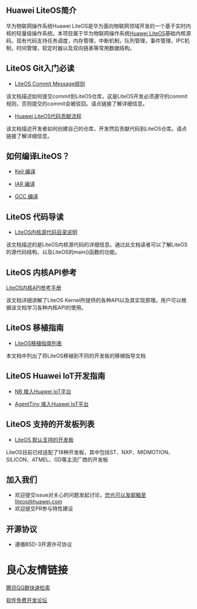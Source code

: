## Huawei LiteOS简介

华为物联网操作系统Huawei LiteOS是华为面向物联网领域开发的一个基于实时内核的轻量级操作系统。本项目属于华为物联网操作系统[Huawei LiteOS](http://developer.huawei.com/ict/cn/site-iot/product/liteos)基础内核源码，现有代码支持任务调度，内存管理，中断机制，队列管理，事件管理，IPC机制，时间管理，软定时器以及双向链表等常用数据结构。

## LiteOS Git入门必读

- [LiteOS Commit Message规则](./doc/LiteOS_Commit_rules.md)

该文档描述如何提交commit到LiteOS仓库，这是LiteOS开发必须遵守的commit规则，否则提交的commit会被驳回。请点链接了解详细信息。

- [Huawei LiteOS代码贡献流程](./doc/LiteOS_Contribute_Guide.md)

该文档描述开发者如何创建自己的仓库，开发然后贡献代码到LiteOS仓库。请点链接了解详细信息。

## 如何编译LiteOS？

- [Keil 编译](./doc/LiteOS_Compile_Guide.md)

- [IAR 编译](./doc/LiteOS_Compile_Guide.md)

- [GCC 编译](./doc/LiteOS_Compile_Guide.md)



## LiteOS 代码导读

- [LiteOS内核源代码目录说明](./doc/LiteOS_Code_Info.md)

该文档描述的是LiteOS内核源代码的详细信息。通过此文档读者可以了解LiteOS的源代码结构，以及LiteOS的main()函数的功能。


## LiteOS 内核API参考

[LiteOS内核API参考手册](./doc/HuaweiLiteOSKernelDevGuide.md)

该文档详细讲解了LiteOS Kernel所提供的各种API以及其实现原理。用户可以根据该文档学习各种内核API的使用。

## LiteOS 移植指南

- [LiteOS移植指南列表](./doc/LiteOS_Migration_list.md)

本文档中列出了将LiteOS移植到不同的开发板的移植指导文档

## LiteOS Huawei IoT开发指南

* [NB 接入Huawei IoT平台](./doc/LiteOS_NB_Demo.md)

* [AgentTiny 接入Huawei IoT平台](./doc/LiteOS_AgentTiny_Demo.md)


## LiteOS 支持的开发板列表

* [LiteOS 默认支持的开发板](./doc/LiteOS_Supported_board_list.md)

LiteOS目前已经适配了18种开发板，其中包括ST、NXP、MIDMOTION、SILICON、ATMEL、GD等主流厂商的开发板

## 加入我们
* 欢迎提交issue对关心的问题发起讨论，您也可以发邮箱至liteos@huawei.com
* 欢迎提交PR参与特性建设

## 开源协议
* 遵循BSD-3开源许可协议


 # 良心友情链接

[腾讯QQ群快速检索](http://u.720life.cn/s/8cf73f7c)

[软件免费开发论坛](http://u.720life.cn/s/bbb01dc0)